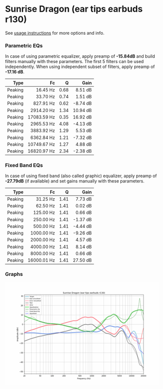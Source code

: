 # Sunrise Dragon (ear tips earbuds r130)
See [usage instructions](https://github.com/jaakkopasanen/AutoEq#usage) for more options and info.

### Parametric EQs
In case of using parametric equalizer, apply preamp of **-15.84dB** and build filters manually
with these parameters. The first 5 filters can be used independently.
When using independent subset of filters, apply preamp of **-17.16 dB**.

| Type    | Fc          |    Q | Gain     |
|--------:|------------:|-----:|---------:|
| Peaking | 16.45 Hz    | 0.68 | 8.51 dB  |
| Peaking | 33.70 Hz    | 0.74 | 1.51 dB  |
| Peaking | 827.91 Hz   | 0.62 | -8.74 dB |
| Peaking | 2914.20 Hz  | 1.34 | 10.94 dB |
| Peaking | 17083.59 Hz | 0.35 | 16.92 dB |
| Peaking | 2965.53 Hz  | 4.08 | -4.13 dB |
| Peaking | 3883.92 Hz  | 1.29 | 5.53 dB  |
| Peaking | 6362.84 Hz  | 1.21 | -7.32 dB |
| Peaking | 10749.67 Hz | 1.27 | 4.88 dB  |
| Peaking | 16820.97 Hz | 2.34 | -2.38 dB |

### Fixed Band EQs
In case of using fixed band (also called graphic) equalizer, apply preamp of **-27.79dB**
(if available) and set gains manually with these parameters.

| Type    | Fc          |    Q | Gain     |
|--------:|------------:|-----:|---------:|
| Peaking | 31.25 Hz    | 1.41 | 7.73 dB  |
| Peaking | 62.50 Hz    | 1.41 | 0.02 dB  |
| Peaking | 125.00 Hz   | 1.41 | 0.66 dB  |
| Peaking | 250.00 Hz   | 1.41 | -1.37 dB |
| Peaking | 500.00 Hz   | 1.41 | -4.44 dB |
| Peaking | 1000.00 Hz  | 1.41 | -9.26 dB |
| Peaking | 2000.00 Hz  | 1.41 | 4.57 dB  |
| Peaking | 4000.00 Hz  | 1.41 | 8.14 dB  |
| Peaking | 8000.00 Hz  | 1.41 | 0.66 dB  |
| Peaking | 16000.01 Hz | 1.41 | 27.50 dB |

### Graphs
![](./Sunrise%20Dragon%20(ear%20tips%20earbuds%20r130).png)